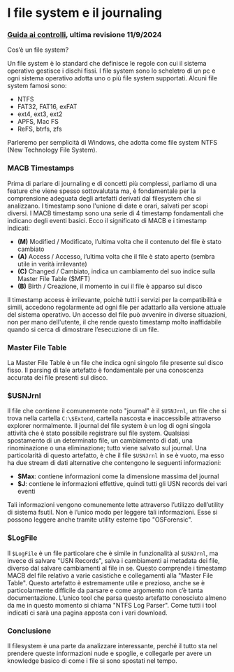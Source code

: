 # I file system e il journaling

### [Guida ai controlli](README.md), ultima revisione 11/9/2024

Cos’è un file system?

Un file system è lo standard che definisce le regole con cui il sistema operativo gestisce i dischi fissi. I file system sono lo scheletro di un pc e ogni sistema operativo adotta uno o più file system supportati. Alcuni file system famosi sono:

- NTFS
- FAT32, FAT16, exFAT
- ext4, ext3, ext2
- APFS, Mac FS
- ReFS, btrfs, zfs

Parleremo per semplicità di Windows, che adotta come file system NTFS (New Technology File System).

### MACB Timestamps

Prima di parlare di journaling e di concetti più complessi, parliamo di una feature che viene spesso sottovalutata ma, è fondamentale per la comprensione adeguata degli artefatti derivati dal filesystem che si analizzano. I timestamp sono l'unione di date e orari, salvati per scopi diversi. I MACB timestamp sono una serie di 4 timestamp fondamentali che indicano degli eventi basici. Ecco il significato di MACB e i timestamp indicati:

- **(M)** Modified / Modificato, l’ultima volta che il contenuto del file è stato cambiato
- **(A)** Access / Accesso, l’ultima volta che il file è stato aperto (sembra utile in verità irrilevante)
- **(C)** Changed / Cambiato, indica un cambiamento del suo indice sulla Master File Table ($MFT)
- **(B)** Birth / Creazione, il momento in cui il file è apparso sul disco

Il timestamp access è irrilevante, poichè tutti i servizi per la compatibilità e simili, accedono regolarmente ad ogni file per adattarlo alla versione attuale del sistema operativo. Un accesso del file può avvenire in diverse situazioni, non per mano dell'utente, il che rende questo timestamp molto inaffidabile quando si cerca di dimostrare l’esecuzione di un file.

### Master File Table

La Master File Table è un file che indica ogni singolo file presente sul disco fisso. Il parsing di tale artefatto è fondamentale per una conoscenza accurata dei file presenti sul disco.

### $USNJrnl

Il file che contiene il comunemente noto "journal" è il `$USNJrnl`, un file che si trova nella cartella `C:\$Extend`, cartella nascosta e inaccessibile attraverso explorer normalmente. Il journal del file system è un log di ogni singola attività che è stato possibile registrare sul file system. Qualsiasi spostamento di un determinato file, un cambiamento di dati, una rinominazione o una eliminazione; tutto viene salvato sul journal. Una particolarità di questo artefatto, è che il file `$USNJrnl` in se è vuoto, ma esso ha due stream di dati alternative che contengono le seguenti informazioni:

- **$Max**: contiene informazioni come la dimensione massima del journal
- **$J**: contiene le informazioni effettive, quindi tutti gli USN records dei vari eventi

Tali informazioni vengono comunemente lette attraverso l’utilizzo dell’utility di sistema fsutil. Non è l’unico modo per leggere tali informazioni. Esse si possono leggere anche tramite utility esterne tipo "OSForensic".

### $LogFile

Il `$LogFile` è un file particolare che è simile in funzionalità al `$USNJrnl`, ma invece di salvare "USN Records", salva i cambiamenti ai metadata dei file, diverso dal salvare cambiamenti al file in se. Questo comprende i timestamp MACB del file relativo a varie casistiche e collegamenti alla "Master File Table". Questo artefatto è estremamente utile e prezioso, anche se è particolarmente difficile da parsare e come argomento non c’è tanta documentazione. L’unico tool che parsa questo artefatto conosciuto almeno da me in questo momento si chiama "NTFS Log Parser". Come tutti i tool indicati ci sarà una pagina apposta con i vari download.

### Conclusione

Il filesystem è una parte da analizzare interessante, perché il tutto sta nel prendere queste informazioni nude e spoglie, e collegarle per avere un knowledge basico di come i file si sono spostati nel tempo.
